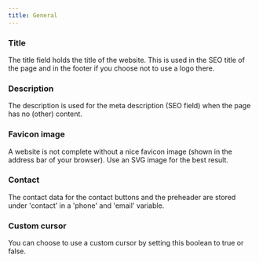 ```yaml
---
title: General 
---
```


### Title 

The title field holds the title of the website. This is used in the SEO title of the page and in the footer if you choose not to use a logo there.

### Description

The description is used for the meta description (SEO field) when the page has no (other) content.

### Favicon image

A website is not complete without a nice favicon image (shown in the address bar of your browser). Use an SVG image for the best result.

### Contact

The contact data for the contact buttons and the preheader are stored under 'contact' in a 'phone' and 'email' variable.

### Custom cursor

You can choose to use a custom cursor by setting this boolean to true or false.
